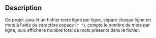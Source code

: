

##  Description

Ce projet Java lit un fichier texte ligne par ligne, sépare chaque ligne en mots à l'aide du caractère espace (`" "`), compte le nombre de mots par ligne, puis affiche le nombre total de mots présents dans le fichier.